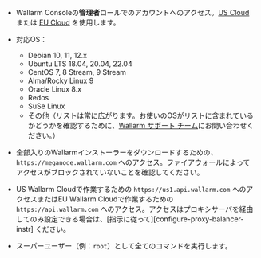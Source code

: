 * Wallarm Consoleの**管理者**ロールでのアカウントへのアクセス。[US Cloud](https://us1.my.wallarm.com/) または [EU Cloud](https://my.wallarm.com/) を使用します。
* 対応OS：

    * Debian 10, 11, 12.x
    * Ubuntu LTS 18.04, 20.04, 22.04
    * CentOS 7, 8 Stream, 9 Stream
    * Alma/Rocky Linux 9
    * Oracle Linux 8.x
    * Redos
    * SuSe Linux
    * その他（リストは常に広がります。お使いのOSがリストに含まれているかどうかを確認するために、[Wallarm サポート チーム](mailto:support@wallarm.com)にお問い合わせください。）

* 全部入りのWallarmインストーラーをダウンロードするための、`https://meganode.wallarm.com` へのアクセス。ファイアウォールによってアクセスがブロックされていないことを確認してください。
* US Wallarm Cloudで作業するための `https://us1.api.wallarm.com` へのアクセスまたはEU Wallarm Cloudで作業するための `https://api.wallarm.com` へのアクセス。アクセスはプロキシサーバを経由してのみ設定できる場合は、[指示に従って][configure-proxy-balancer-instr] ください。
* スーパーユーザー（例：`root`）として全てのコマンドを実行します。